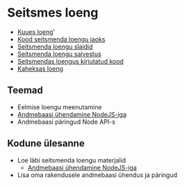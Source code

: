 # Seitsmes loeng

- [Kuues loeng](../Lesson-06/README.md)'
- [Kood seitsmenda loengu jaoks](./code/07.zip)
- [Seitsmenda loengu slaidid](Slides.md)
- [Seitsmenda loengu salvestus](https://youtu.be/SVYlQjWh2MM)
- [Seitsmendas loengus kirjutatud kood](https://github.com/HK-Mikrokraadid/Martti/tree/main/lessons/BE/07)
- [Kaheksas loeng](../Lesson-08/README.md)

## Teemad

- Eelmise loengu meenutamine
- [Andmebaasi ühendamine NodeJS-iga](../../../Subjects/Databases/Topics/MySQL-NodeJS/README.md)
- Andmebaasi päringud Node API-s

## Kodune ülesanne

- Loe läbi seitsmenda loengu materjalid
  - [Andmebaasi ühendamine NodeJS-iga](https://github.com/HK-Mikrokraadid/Veebiarendus/blob/main/Subjects/Databases/Topics/MySQL-NodeJS/README.md)
- Lisa oma rakendusele andmebaasi ühendus ja päringud
